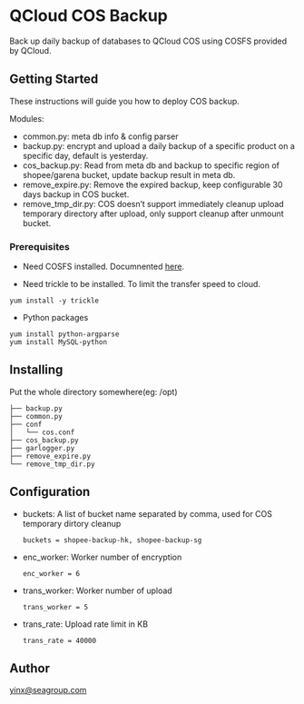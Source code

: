 # QCloud COS Backup 

Back up daily backup of databases to QCloud COS using COSFS provided by QCloud.

## Getting Started

These instructions will guide you how to deploy COS backup.

Modules:
- common.py: meta db info & config parser
- backup.py: encrypt and upload a daily backup of a specific product on a specific day, default is yesterday.
- cos_backup.py: Read from meta db and backup to specific region of shopee/garena bucket, update backup result in meta db.
- remove_expire.py: Remove the expired backup, keep  configurable 30 days backup in COS bucket.
- remove_tmp_dir.py: COS doesn’t support immediately cleanup upload temporary directory after upload, only support cleanup after unmount bucket.


### Prerequisites

- Need COSFS installed.
Documnented [here](https://docs.google.com/document/d/1oLEvmOR_dUfqLzatiyTgj8M36r_yAZZqR6Ih32JS1zg/edit#heading=h.hsk46igqgy34).

- Need trickle to be installed. To limit the transfer speed to cloud.
```
yum install -y trickle
```
- Python packages
```
yum install python-argparse
yum install MySQL-python
```

## Installing
Put the whole directory somewhere(eg: /opt)
```
├── backup.py
├── common.py
├── conf
│   └── cos.conf
├── cos_backup.py
├── garlogger.py
├── remove_expire.py
└── remove_tmp_dir.py
```

## Configuration

- buckets: A list of bucket name separated by comma, used for COS temporary dirtory cleanup
  ```
  buckets = shopee-backup-hk, shopee-backup-sg
  ```

- enc_worker: Worker number of encryption
  ```
  enc_worker = 6
  ```
- trans_worker: Worker number of upload
  ```
  trans_worker = 5
  ```
- trans_rate: Upload rate limit in KB
  ```
  trans_rate = 40000
  ```


## Author
yinx@seagroup.com
